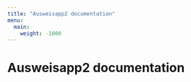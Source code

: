 ```yaml
---
title: "Ausweisapp2 documentation"
menu:
  main:
    weight: -1000
---
```


# Ausweisapp2 documentation
